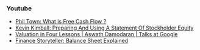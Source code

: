 ### Youtube

* [Phil Town: What is Free Cash Flow ?](https://www.youtube.com/watch?v=xxQcdk2LvbA)
* [Kevin Kimball: Preparing And Using A Statement Of Stockholder Equity](https://www.youtube.com/watch?v=prOITa8Ti7I)
* [Valuation in Four Lessons | Aswath Damodaran | Talks at Google](https://www.youtube.com/watch?v=Z5chrxMuBoo)
* [Finance Storyteller: Balance Sheet Explained](https://www.youtube.com/watch?v=eIjCaeNm-Vk)
